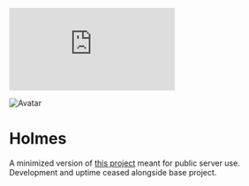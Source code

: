 ![PyPI](https://img.shields.io/pypi/v/discord.py)

![Avatar](https://i.ibb.co/hRtvczQ/avatar.webp)

# Holmes
A minimized version of [this project](https://github.com/hdadhich01/Albert) meant for public server use.  
Development and uptime ceased alongside base project.
